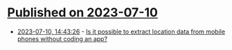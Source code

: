 # [Published on 2023-07-10](index.md)

* [2023-07-10, 14:43:26](https://lobste.rs/s/yiwhz7/is_it_possible_extract_location_data_from) - [Is it possible to extract location data from mobile phones without coding an app?](https://lobste.rs/s/yiwhz7/is_it_possible_extract_location_data_from)
